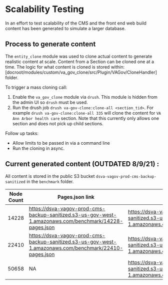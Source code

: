 # Scalability Testing

In an effort to test scalability of the CMS and the front end web build content has been generated to simulate a larger database.

## Process to generate content

The `entity_clone` module was used to clone actual content to generate realistic content at scale.  Content from a Section can be cloned one at a time.  The logic for what content is cloned is stored within: [docroot/modules/custom/va_gov_clone/src/Plugin/VAGov/CloneHandler] folder.

To trigger a mass cloning call:
1. Enable the `va_gov_clone` module via `drush`.  This module is hidden from the admin UI so `drush` must be used.
2. Run the drush job `drush va-gov-clone:clone-all <section_tid>`.  For example `drush va-gov-clone:clone-all 335` will clone the content for `VA Ann Arbor health care` section.  Note that this currently only allows one section and does not pick up child sections.

Follow up tasks:
* Allow limits to be passed in via a command line
* Run the cloning in async.

## Current generated content (OUTDATED 8/9/21) :

All content is stored in the public S3 bucket `dsva-vagov-prod-cms-backup-sanitized` in the `benchmark` folder.


| Node Count | Pages.json link | SQL dump |
|------------|-----------------|----------|
| 14228 | https://dsva-vagov-prod-cms-backup-sanitized.s3-us-gov-west-1.amazonaws.com/benchmark/14228-pages.json | https://dsva-vagov-prod-cms-backup-sanitized.s3-us-gov-west-1.amazonaws.com/benchmark/14228.sql.gz |
| 22410 | https://dsva-vagov-prod-cms-backup-sanitized.s3-us-gov-west-1.amazonaws.com/benchmark/22410-pages.json | https://dsva-vagov-prod-cms-backup-sanitized.s3-us-gov-west-1.amazonaws.com/benchmark/22410.sql.gz |
| 50658 | NA | https://dsva-vagov-prod-cms-backup-sanitized.s3-us-gov-west-1.amazonaws.com/benchmark/50658.sql.gz |

